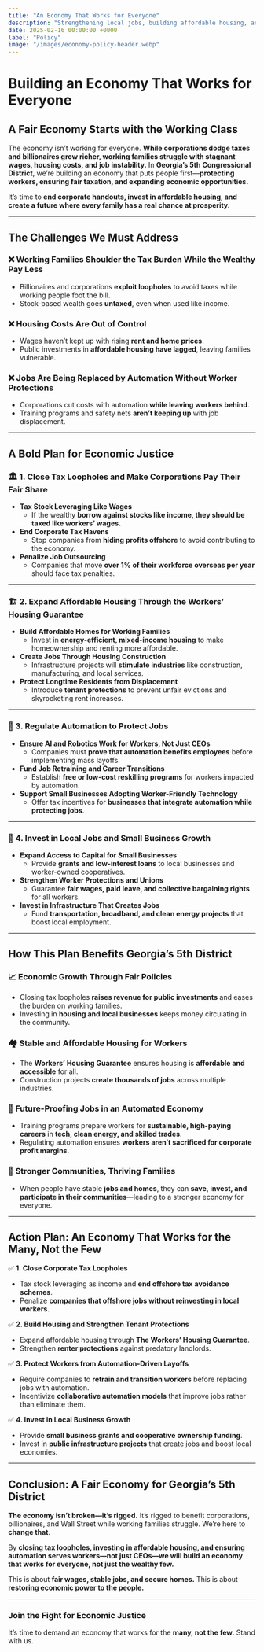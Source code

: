 ```yaml
---
title: "An Economy That Works for Everyone"
description: "Strengthening local jobs, building affordable housing, and ensuring fair taxation to create a thriving and equitable economy in Georgia’s 5th Congressional District."
date: 2025-02-16 00:00:00 +0000
label: "Policy"
image: "/images/economy-policy-header.webp"
---
```


# **Building an Economy That Works for Everyone**  

## **A Fair Economy Starts with the Working Class**  

The economy isn’t working for everyone. **While corporations dodge taxes and billionaires grow richer, working families struggle with stagnant wages, housing costs, and job instability.** In **Georgia’s 5th Congressional District**, we’re building an economy that puts people first—**protecting workers, ensuring fair taxation, and expanding economic opportunities.**  

It’s time to **end corporate handouts, invest in affordable housing, and create a future where every family has a real chance at prosperity.**  

---

## **The Challenges We Must Address**  

### ❌ **Working Families Shoulder the Tax Burden While the Wealthy Pay Less**  
- Billionaires and corporations **exploit loopholes** to avoid taxes while working people foot the bill.  
- Stock-based wealth goes **untaxed**, even when used like income.  

### ❌ **Housing Costs Are Out of Control**  
- Wages haven’t kept up with rising **rent and home prices**.  
- Public investments in **affordable housing have lagged**, leaving families vulnerable.  

### ❌ **Jobs Are Being Replaced by Automation Without Worker Protections**  
- Corporations cut costs with automation **while leaving workers behind**.  
- Training programs and safety nets **aren’t keeping up** with job displacement.  

---

## **A Bold Plan for Economic Justice**  

### 🏛️ **1. Close Tax Loopholes and Make Corporations Pay Their Fair Share**  
- **Tax Stock Leveraging Like Wages**  
  - If the wealthy **borrow against stocks like income, they should be taxed like workers’ wages.**  
- **End Corporate Tax Havens**  
  - Stop companies from **hiding profits offshore** to avoid contributing to the economy.  
- **Penalize Job Outsourcing**  
  - Companies that move **over 1% of their workforce overseas per year** should face tax penalties.  

---

### 🏗️ **2. Expand Affordable Housing Through the Workers’ Housing Guarantee**  
- **Build Affordable Homes for Working Families**  
  - Invest in **energy-efficient, mixed-income housing** to make homeownership and renting more affordable.  
- **Create Jobs Through Housing Construction**  
  - Infrastructure projects will **stimulate industries** like construction, manufacturing, and local services.  
- **Protect Longtime Residents from Displacement**  
  - Introduce **tenant protections** to prevent unfair evictions and skyrocketing rent increases.  

---

### 🤖 **3. Regulate Automation to Protect Jobs**  
- **Ensure AI and Robotics Work for Workers, Not Just CEOs**  
  - Companies must **prove that automation benefits employees** before implementing mass layoffs.  
- **Fund Job Retraining and Career Transitions**  
  - Establish **free or low-cost reskilling programs** for workers impacted by automation.  
- **Support Small Businesses Adopting Worker-Friendly Technology**  
  - Offer tax incentives for **businesses that integrate automation while protecting jobs**.  

---

### 💼 **4. Invest in Local Jobs and Small Business Growth**  
- **Expand Access to Capital for Small Businesses**  
  - Provide **grants and low-interest loans** to local businesses and worker-owned cooperatives.  
- **Strengthen Worker Protections and Unions**  
  - Guarantee **fair wages, paid leave, and collective bargaining rights** for all workers.  
- **Invest in Infrastructure That Creates Jobs**  
  - Fund **transportation, broadband, and clean energy projects** that boost local employment.  

---

## **How This Plan Benefits Georgia’s 5th District**  

### 📈 **Economic Growth Through Fair Policies**  
- Closing tax loopholes **raises revenue for public investments** and eases the burden on working families.  
- Investing in **housing and local businesses** keeps money circulating in the community.  

### 🏘️ **Stable and Affordable Housing for Workers**  
- The **Workers’ Housing Guarantee** ensures housing is **affordable and accessible** for all.  
- Construction projects **create thousands of jobs** across multiple industries.  

### 🤝 **Future-Proofing Jobs in an Automated Economy**  
- Training programs prepare workers for **sustainable, high-paying careers** in **tech, clean energy, and skilled trades**.  
- Regulating automation ensures **workers aren’t sacrificed for corporate profit margins**.  

### 💪 **Stronger Communities, Thriving Families**  
- When people have stable **jobs and homes**, they can **save, invest, and participate in their communities**—leading to a stronger economy for everyone.  

---

## **Action Plan: An Economy That Works for the Many, Not the Few**  

✅ **1. Close Corporate Tax Loopholes**  
- Tax stock leveraging as income and **end offshore tax avoidance schemes**.  
- Penalize **companies that offshore jobs without reinvesting in local workers**.  

✅ **2. Build Housing and Strengthen Tenant Protections**  
- Expand affordable housing through **The Workers’ Housing Guarantee**.  
- Strengthen **renter protections** against predatory landlords.  

✅ **3. Protect Workers from Automation-Driven Layoffs**  
- Require companies to **retrain and transition workers** before replacing jobs with automation.  
- Incentivize **collaborative automation models** that improve jobs rather than eliminate them.  

✅ **4. Invest in Local Business Growth**  
- Provide **small business grants and cooperative ownership funding**.  
- Invest in **public infrastructure projects** that create jobs and boost local economies.  

---

## **Conclusion: A Fair Economy for Georgia’s 5th District**  

**The economy isn’t broken—it’s rigged.** It’s rigged to benefit corporations, billionaires, and Wall Street while working families struggle. We’re here to **change that**.  

By **closing tax loopholes, investing in affordable housing, and ensuring automation serves workers—not just CEOs—we will build an economy that works for everyone, not just the wealthy few.**  

This is about **fair wages, stable jobs, and secure homes.** This is about **restoring economic power to the people.**  

---

### **Join the Fight for Economic Justice**  

It’s time to demand an economy that works for the **many, not the few**. Stand with us.